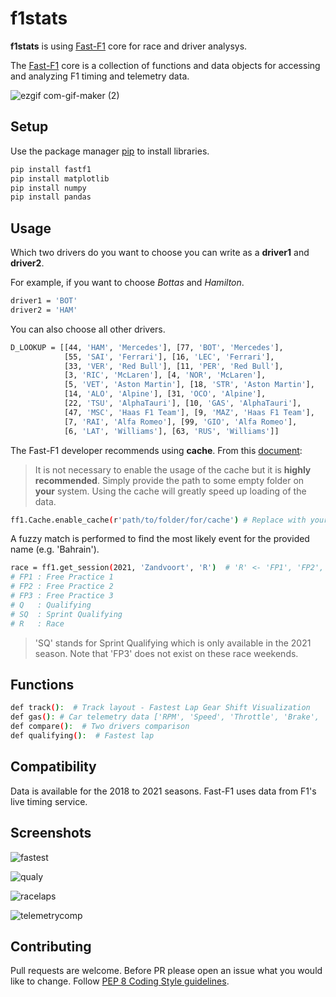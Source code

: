 # f1stats 
**f1stats** is using [Fast-F1](https://github.com/theOehrly/Fast-F1#fast-f1 ) core for race and driver analysys. 

The [Fast-F1](https://github.com/theOehrly/Fast-F1#fast-f1 ) core is a collection of functions and data objects for accessing
and analyzing F1 timing and telemetry data. 

![ezgif com-gif-maker (2)](https://user-images.githubusercontent.com/32988819/135612001-19285022-28a2-422e-a137-c48d43771c82.gif)


## Setup
Use the package manager [pip](https://pip.pypa.io/en/stable/) to install libraries.
```bash
pip install fastf1
pip install matplotlib
pip install numpy
pip install pandas
```

## Usage
Which two drivers do you want to choose you can write as a **driver1** and **driver2**.

For example, if you want to choose _Bottas_ and _Hamilton_.
```bash
driver1 = 'BOT' 
driver2 = 'HAM'
```

You can also choose all other drivers.
```bash
D_LOOKUP = [[44, 'HAM', 'Mercedes'], [77, 'BOT', 'Mercedes'],
            [55, 'SAI', 'Ferrari'], [16, 'LEC', 'Ferrari'],
            [33, 'VER', 'Red Bull'], [11, 'PER', 'Red Bull'],
            [3, 'RIC', 'McLaren'], [4, 'NOR', 'McLaren'],
            [5, 'VET', 'Aston Martin'], [18, 'STR', 'Aston Martin'],
            [14, 'ALO', 'Alpine'], [31, 'OCO', 'Alpine'],
            [22, 'TSU', 'AlphaTauri'], [10, 'GAS', 'AlphaTauri'],
            [47, 'MSC', 'Haas F1 Team'], [9, 'MAZ', 'Haas F1 Team'],
            [7, 'RAI', 'Alfa Romeo'], [99, 'GIO', 'Alfa Romeo'],
            [6, 'LAT', 'Williams'], [63, 'RUS', 'Williams']]

```

The Fast-F1 developer recommends using **cache**. From this [document](https://theoehrly.github.io/Fast-F1/examples/index.html#example-plot): 


> It is not necessary to enable the usage of the cache but it is **highly recommended**. Simply provide the path to some empty folder on **your** system. Using the cache will greatly speed up loading of the data.


```bash
ff1.Cache.enable_cache(r'path/to/folder/for/cache') # Replace with your cache directory
```


A fuzzy match is performed to find the most likely event for the provided name (e.g. 'Bahrain').



```bash
race = ff1.get_session(2021, 'Zandvoort', 'R')  # 'R' <- 'FP1', 'FP2', 'FP3', 'Q', 'SQ' or 'R'
# FP1 : Free Practice 1
# FP2 : Free Practice 2
# FP3 : Free Practice 3
# Q   : Qualifying
# SQ  : Sprint Qualifying
# R   : Race

```

> 'SQ' stands for Sprint Qualifying which is only available in the 2021 season. Note that 'FP3' does not exist on these race weekends. 


## Functions
```bash
def track():  # Track layout - Fastest Lap Gear Shift Visualization
def gas(): # Car telemetry data ['RPM', 'Speed', 'Throttle', 'Brake', 'nGear', 'DRS']
def compare():  # Two drivers comparison
def qualifying():  # Fastest lap
```

## Compatibility

Data is available for the 2018 to 2021 seasons. Fast-F1 uses data from F1's live timing service.

## Screenshots

![fastest](https://user-images.githubusercontent.com/32988819/135608252-404b7c4b-e304-4591-a1e4-f0042fd7983d.png)

![qualy](https://user-images.githubusercontent.com/32988819/135608418-ce924e44-dc5c-4dfc-915c-96f36f840ac5.png)

![racelaps](https://user-images.githubusercontent.com/32988819/135608426-0dea76fd-4854-409d-be47-6ccba7a8d26f.png)

![telemetrycomp](https://user-images.githubusercontent.com/32988819/135608433-cb866ddf-7c2f-413e-8c8c-d6aece8c12f0.png)


## Contributing
Pull requests are welcome. Before PR please open an issue what you would like to change.
Follow [PEP 8 Coding Style guidelines](https://www.python.org/dev/peps/pep-0008/).

